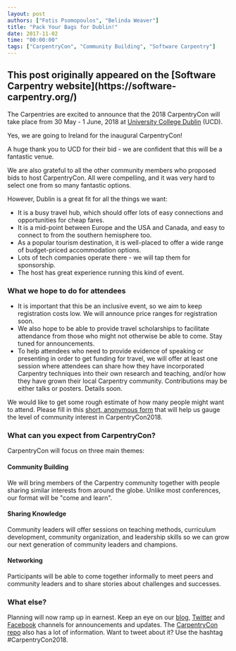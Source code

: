 ```yaml
---
layout: post
authors: ["Fotis Psomopoulos", "Belinda Weaver"]
title: "Pack Your Bags for Dublin!"
date: 2017-11-02
time: "00:00:00"
tags: ["CarpentryCon", "Community Building", "Software Carpentry"]
---
```


<h2>This post originally appeared on the [Software Carpentry website](https://software-carpentry.org/)</h2>
 
The Carpentries are excited to announce that the 2018 CarpentryCon will take place from 30 May - 1 June, 2018 at [University College Dublin](http://www.ucd.ie/) (UCD).
 
Yes, we are going to Ireland for the inaugural CarpentryCon!
 
A huge thank you to UCD for their bid - we are confident that this will be a fantastic venue.
 
We are also grateful to all the other community members who proposed bids to host CarpentryCon. All were compelling, and it was very hard to 
select one from so many fantastic options.
 
However, Dublin is a great fit for all the things we want:
 
- It is a busy travel hub, which should offer lots of easy connections and opportunities for cheap fares. 
- It is a mid-point between Europe and the USA and Canada, and easy to connect to from the southern hemisphere too.
- As a popular tourism destination, it is well-placed to offer a wide range of budget-priced accommodation options.  
- Lots of tech companies operate there - we will tap them for sponsorship.
- The host has great experience running this kind of event.
 
### What we hope to do for attendees
 
- It is important that this be an inclusive event, so we aim to keep registration costs low. We will announce price ranges for registration soon.
- We also hope to be able to provide travel scholarships to facilitate attendance from those who might not otherwise be able to come. Stay tuned for announcements.
- To help attendees who need to provide evidence of speaking or presenting in order to get funding for travel, we will offer at least one session where attendees can share how they have incorporated Carpentry techniques into their own research and teaching, and/or how they have grown their local Carpentry community. Contributions may be either talks or posters. Details soon. 

 We would like to get some rough estimate of how many people might want to attend. Please fill in this [short, anonymous form](https://docs.google.com/forms/d/e/1FAIpQLSfZvj6XK-zktLHfGwmFXQaVJsXQ4rpu7f0LvK0rsAPd2V8FdQ/viewform) that will help us gauge the level of community interest in CarpentryCon2018.
 
### What can you expect from CarpentryCon?
 
CarpentryCon will focus on three main themes:
 
#### Community Building
 
We will bring members of the Carpentry community together with people sharing similar interests from around the globe. Unlike most conferences, our format will be "come and learn".
 
#### Sharing Knowledge
 
Community leaders will offer sessions on teaching methods, curriculum development, community organization, and leadership skills so we can grow our next generation of community leaders and champions. 
 
#### Networking
 
Participants will be able to come together informally to meet peers and community leaders and to share stories about challenges and successes.
 
### What else?
 
Planning will now ramp up in earnest. Keep an eye on our [blog](https://software-carpentry.org/blog/), [Twitter](https://twitter.com/swcarpentry) and [Facebook](https://www.facebook.com/carpentries) channels for announcements and updates. The [CarpentryCon repo](https://github.com/carpentries/carpentrycon) also has a lot of information. Want to tweet about it? Use the hashtag #CarpentryCon2018.
